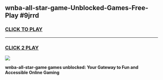 
## wnba-all-star-game-Unblocked-Games-Free-Play #9jrrd
<h3>
<a href="https://us.freeplayer.one?title=wnba-all-star-game&ref=9M">CLICK TO PLAY</a></h3>
<hr>

<h3>
<a href="https://us.freeplayer.one?title=wnba-all-star-game&ref=9M">CLICK 2 PLAY</a>
  
</h3>

<a href="https://us.freeplayer.one?title=wnba-all-star-game&ref=9M"><img src="https://clearcache.store/games.png"></a>


**wnba-all-star-game games unblocked: Your Gateway to Fun and Accessible Online Gaming**
